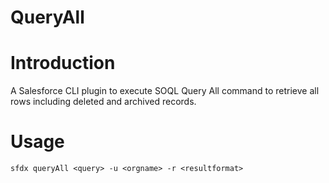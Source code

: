 QueryAll
========

# Introduction
A Salesforce CLI plugin to execute SOQL Query All command to retrieve all rows including deleted and archived records.

# Usage
`sfdx queryAll <query> -u <orgname> -r <resultformat>`


